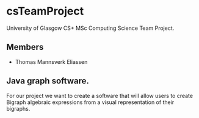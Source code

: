 # csTeamProject

University of Glasgow CS+ MSc Computing Science Team Project.

## Members

* Thomas Mannsverk Eliassen

## Java graph software.  

For our project we want to create a software that will allow users to create Bigraph algebraic expressions from a visual representation of their bigraphs.
